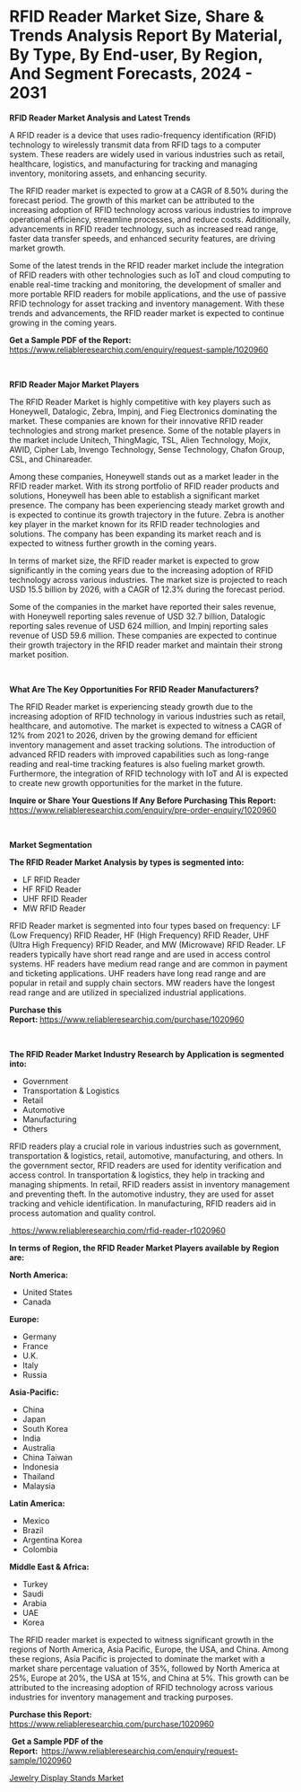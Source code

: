 <p><h1>RFID Reader Market Size, Share & Trends Analysis Report By Material, By Type, By End-user, By Region, And Segment Forecasts, 2024 - 2031</h1></p><p><strong>RFID Reader Market Analysis and Latest Trends</strong></p>
<p><p>A RFID reader is a device that uses radio-frequency identification (RFID) technology to wirelessly transmit data from RFID tags to a computer system. These readers are widely used in various industries such as retail, healthcare, logistics, and manufacturing for tracking and managing inventory, monitoring assets, and enhancing security.</p><p>The RFID reader market is expected to grow at a CAGR of 8.50% during the forecast period. The growth of this market can be attributed to the increasing adoption of RFID technology across various industries to improve operational efficiency, streamline processes, and reduce costs. Additionally, advancements in RFID reader technology, such as increased read range, faster data transfer speeds, and enhanced security features, are driving market growth.</p><p>Some of the latest trends in the RFID reader market include the integration of RFID readers with other technologies such as IoT and cloud computing to enable real-time tracking and monitoring, the development of smaller and more portable RFID readers for mobile applications, and the use of passive RFID technology for asset tracking and inventory management. With these trends and advancements, the RFID reader market is expected to continue growing in the coming years.</p></p>
<p><strong>Get a Sample PDF of the Report:&nbsp;</strong> <a href="https://www.reliableresearchiq.com/enquiry/request-sample/1020960">https://www.reliableresearchiq.com/enquiry/request-sample/1020960</a></p>
<p>&nbsp;</p>
<p><strong>RFID Reader Major Market Players</strong></p>
<p><p>The RFID Reader Market is highly competitive with key players such as Honeywell, Datalogic, Zebra, Impinj, and Fieg Electronics dominating the market. These companies are known for their innovative RFID reader technologies and strong market presence. Some of the notable players in the market include Unitech, ThingMagic, TSL, Alien Technology, Mojix, AWID, Cipher Lab, Invengo Technology, Sense Technology, Chafon Group, CSL, and Chinareader.</p><p>Among these companies, Honeywell stands out as a market leader in the RFID reader market. With its strong portfolio of RFID reader products and solutions, Honeywell has been able to establish a significant market presence. The company has been experiencing steady market growth and is expected to continue its growth trajectory in the future. Zebra is another key player in the market known for its RFID reader technologies and solutions. The company has been expanding its market reach and is expected to witness further growth in the coming years.</p><p>In terms of market size, the RFID reader market is expected to grow significantly in the coming years due to the increasing adoption of RFID technology across various industries. The market size is projected to reach USD 15.5 billion by 2026, with a CAGR of 12.3% during the forecast period.</p><p>Some of the companies in the market have reported their sales revenue, with Honeywell reporting sales revenue of USD 32.7 billion, Datalogic reporting sales revenue of USD 624 million, and Impinj reporting sales revenue of USD 59.6 million. These companies are expected to continue their growth trajectory in the RFID reader market and maintain their strong market position.</p></p>
<p>&nbsp;</p>
<p><strong>What Are The Key Opportunities For RFID Reader Manufacturers?</strong></p>
<p><p>The RFID Reader market is experiencing steady growth due to the increasing adoption of RFID technology in various industries such as retail, healthcare, and automotive. The market is expected to witness a CAGR of 12% from 2021 to 2026, driven by the growing demand for efficient inventory management and asset tracking solutions. The introduction of advanced RFID readers with improved capabilities such as long-range reading and real-time tracking features is also fueling market growth. Furthermore, the integration of RFID technology with IoT and AI is expected to create new growth opportunities for the market in the future.</p></p>
<p><strong>Inquire or Share Your Questions If Any Before Purchasing This Report:</strong> <a href="https://www.reliableresearchiq.com/enquiry/pre-order-enquiry/1020960">https://www.reliableresearchiq.com/enquiry/pre-order-enquiry/1020960</a></p>
<p>&nbsp;</p>
<p><strong>Market Segmentation</strong></p>
<p><strong>The RFID Reader Market Analysis by types is segmented into:</strong></p>
<p><ul><li>LF RFID Reader</li><li>HF RFID Reader</li><li>UHF RFID Reader</li><li>MW RFID Reader</li></ul></p>
<p><p>RFID Reader market is segmented into four types based on frequency: LF (Low Frequency) RFID Reader, HF (High Frequency) RFID Reader, UHF (Ultra High Frequency) RFID Reader, and MW (Microwave) RFID Reader. LF readers typically have short read range and are used in access control systems. HF readers have medium read range and are common in payment and ticketing applications. UHF readers have long read range and are popular in retail and supply chain sectors. MW readers have the longest read range and are utilized in specialized industrial applications.</p></p>
<p><strong>Purchase this Report:&nbsp;</strong><a href="https://www.reliableresearchiq.com/purchase/1020960">https://www.reliableresearchiq.com/purchase/1020960</a></p>
<p>&nbsp;</p>
<p><strong>The RFID Reader Market Industry Research by Application is segmented into:</strong></p>
<p><ul><li>Government</li><li>Transportation & Logistics</li><li>Retail</li><li>Automotive</li><li>Manufacturing</li><li>Others</li></ul></p>
<p><p>RFID readers play a crucial role in various industries such as government, transportation & logistics, retail, automotive, manufacturing, and others. In the government sector, RFID readers are used for identity verification and access control. In transportation & logistics, they help in tracking and managing shipments. In retail, RFID readers assist in inventory management and preventing theft. In the automotive industry, they are used for asset tracking and vehicle identification. In manufacturing, RFID readers aid in process automation and quality control.</p></p>
<p><a href="https://www.reliableresearchiq.com/rfid-reader-r1020960">&nbsp;https://www.reliableresearchiq.com/rfid-reader-r1020960</a></p>
<p><strong>In terms of Region, the RFID Reader Market Players available by Region are:</strong></p>
<p>
    <p> <strong> North America: </strong>
        <ul>
            <li>United States</li>
            <li>Canada</li>
        </ul>
        </p> 
    <p> <strong> Europe: </strong>
        <ul>
            <li>Germany</li>
            <li>France</li>
            <li>U.K.</li>
            <li>Italy</li>
            <li>Russia</li>
        </ul>
        </p> 
    <p> <strong> Asia-Pacific: </strong>
        <ul>
            <li>China</li>
            <li>Japan</li>
            <li>South Korea</li>
            <li>India</li>
            <li>Australia</li>
            <li>China Taiwan</li>
            <li>Indonesia</li>
            <li>Thailand</li>
            <li>Malaysia</li>
        </ul>
        </p> 
    <p> <strong> Latin America: </strong>
        <ul>
            <li>Mexico</li>
            <li>Brazil</li>
            <li>Argentina Korea</li>
            <li>Colombia</li>
        </ul>
        </p> 
    <p> <strong> Middle East & Africa: </strong>
        <ul>
            <li>Turkey</li>
            <li>Saudi</li>
            <li>Arabia</li>
            <li>UAE</li>
            <li>Korea</li>
        </ul>
    </p>
    </p>
<p><p>The RFID reader market is expected to witness significant growth in the regions of North America, Asia Pacific, Europe, the USA, and China. Among these regions, Asia Pacific is projected to dominate the market with a market share percentage valuation of 35%, followed by North America at 25%, Europe at 20%, the USA at 15%, and China at 5%. This growth can be attributed to the increasing adoption of RFID technology across various industries for inventory management and tracking purposes.</p></p>
<p><strong>Purchase this Report: </strong><a href="https://www.reliableresearchiq.com/purchase/1020960">https://www.reliableresearchiq.com/purchase/1020960</a></p>
<p>&nbsp;<strong>Get a Sample PDF of the Report:&nbsp;&nbsp;</strong><a href="https://www.reliableresearchiq.com/enquiry/request-sample/1020960">https://www.reliableresearchiq.com/enquiry/request-sample/1020960</a></p>
<p><strong></strong></p>
<p><p><a href="https://github.com/mackpencerus/Market-Research-Report-List-1/blob/main/jewelry-display-stands-market.md">Jewelry Display Stands Market</a></p></p>